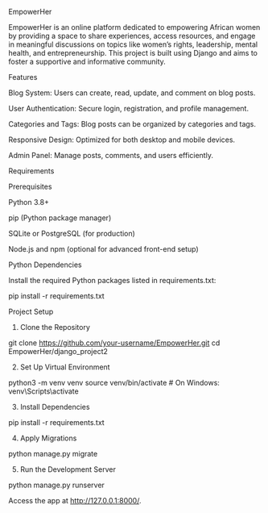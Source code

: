 EmpowerHer

EmpowerHer is an online platform dedicated to empowering African women by providing a space to share experiences, access resources, and engage in meaningful discussions on topics like women’s rights, leadership, mental health, and entrepreneurship. This project is built using Django and aims to foster a supportive and informative community.

Features

Blog System: Users can create, read, update, and comment on blog posts.

User Authentication: Secure login, registration, and profile management.

Categories and Tags: Blog posts can be organized by categories and tags.

Responsive Design: Optimized for both desktop and mobile devices.

Admin Panel: Manage posts, comments, and users efficiently.

Requirements

Prerequisites

Python 3.8+

pip (Python package manager)

SQLite or PostgreSQL (for production)

Node.js and npm (optional for advanced front-end setup)

Python Dependencies

Install the required Python packages listed in requirements.txt:

pip install -r requirements.txt

Project Setup

1. Clone the Repository

git clone https://github.com/your-username/EmpowerHer.git
cd EmpowerHer/django_project2

2. Set Up Virtual Environment

python3 -m venv venv
source venv/bin/activate  # On Windows: venv\Scripts\activate

3. Install Dependencies

pip install -r requirements.txt

4. Apply Migrations

python manage.py migrate

5. Run the Development Server

python manage.py runserver

Access the app at http://127.0.0.1:8000/.
